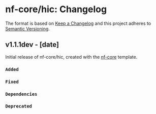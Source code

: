 # nf-core/hic: Changelog

The format is based on [Keep a Changelog](http://keepachangelog.com/en/1.0.0/)
and this project adheres to [Semantic Versioning](http://semver.org/spec/v2.0.0.html).

## v1.1.1dev - [date]

Initial release of nf-core/hic, created with the [nf-core](http://nf-co.re/) template.

### `Added`

### `Fixed`

### `Dependencies`

### `Deprecated`
